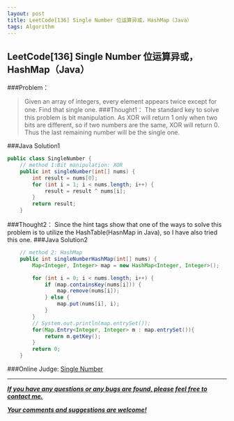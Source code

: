 ```yaml
---
layout: post
title: LeetCode[136] Single Number 位运算异或，HashMap（Java）
tags: Algorithm
---
```

## LeetCode[136] Single Number 位运算异或，HashMap（Java）
###Problem：

>Given an array of integers, every element appears twice except for one. Find that single one.
###Thought1：
	The standard key to solve this problem is bit manipulation. As XOR will return 1 only when two bits are different, so if two numbers are the same, XOR will return 0. Thus the last remaining number will be the single one.

###Java Solution1
``` java
public class SingleNumber {
	// method 1:Bit manipulation: XOR
	public int singleNumber(int[] nums) {
		int result = nums[0];
		for (int i = 1; i < nums.length; i++) {
			result = result ^ nums[i];
		}
		return result;
	}
```
###Thought2：
	Since the hint tags show that one of the ways to solve this problem is to utilize the HashTable(HasnMap in Java), so I have also tried this one.
###Java Solution2
``` java
	// method 2: HashMap
	public int singleNumberHashMap(int[] nums) {	
		Map<Integer, Integer> map = new HashMap<Integer, Integer>();

		for (int i = 0; i < nums.length; i++) {
			if (map.containsKey(nums[i])) {
				map.remove(nums[i]);
			} else {
				map.put(nums[i], i);				
			}
		}		
		// System.out.println(map.entrySet());		
		for(Map.Entry<Integer, Integer> m : map.entrySet()){
			return m.getKey();
		}
		return 0;
	}
```
###Online Judge: <a href="https://leetcode.com/problems/single-number/" target="blank"> Single Number


---
***If you have any questions or any bugs are found, please feel free to contact me.***

***Your comments and suggestions are welcome!***

